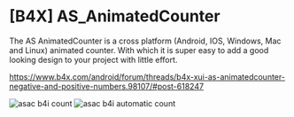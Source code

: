 # [B4X] AS_AnimatedCounter
The AS AnimatedCounter is a cross platform (Android, IOS, Windows, Mac and Linux) animated counter. With which it is super easy to add a good looking design to your project with little effort.

https://www.b4x.com/android/forum/threads/b4x-xui-as-animatedcounter-negative-and-positive-numbers.98107/#post-618247

![asac b4i count](https://github.com/StolteX/AS_AnimatedCounter/assets/79589469/4dc153f4-1a37-45f5-af38-9194a7800705)
![asac b4i automatic count](https://github.com/StolteX/AS_AnimatedCounter/assets/79589469/352da579-e83d-4d14-8c62-665b3f5ad615)

